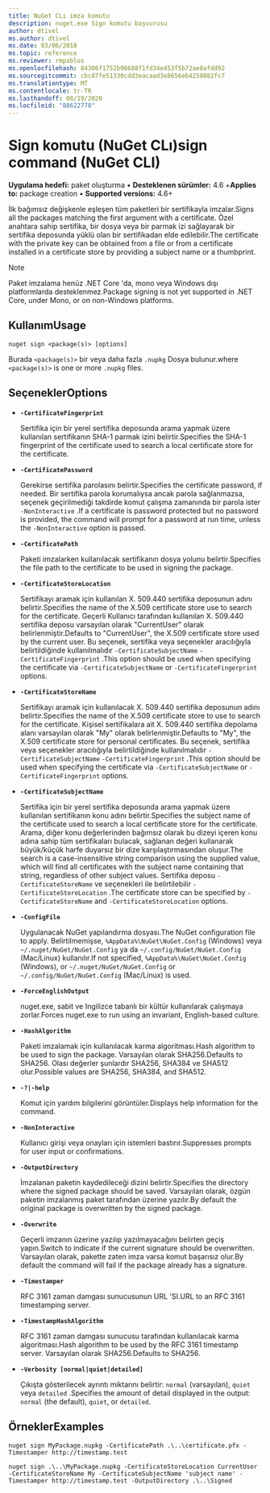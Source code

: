 ```yaml
---
title: NuGet CLı imza komutu
description: nuget.exe Sign komutu başvurusu
author: dtivel
ms.author: dtivel
ms.date: 03/06/2018
ms.topic: reference
ms.reviewer: rmpablos
ms.openlocfilehash: 84386f1752b98688f1fd34e453f5b72ae8afdd92
ms.sourcegitcommit: cbc87fe51330cdd3eacaad3e8656eb4258882fc7
ms.translationtype: MT
ms.contentlocale: tr-TR
ms.lasthandoff: 08/19/2020
ms.locfileid: "88622778"
---
```

# <a name="sign-command-nuget-cli"></a><span data-ttu-id="01a8d-103">Sign komutu (NuGet CLı)</span><span class="sxs-lookup"><span data-stu-id="01a8d-103">sign command (NuGet CLI)</span></span>

<span data-ttu-id="01a8d-104">**Uygulama hedefi:** paket oluşturma &bullet; **Desteklenen sürümler:** 4.6 +</span><span class="sxs-lookup"><span data-stu-id="01a8d-104">**Applies to:** package creation &bullet; **Supported versions:** 4.6+</span></span>

<span data-ttu-id="01a8d-105">İlk bağımsız değişkenle eşleşen tüm paketleri bir sertifikayla imzalar.</span><span class="sxs-lookup"><span data-stu-id="01a8d-105">Signs all the packages matching the first argument with a certificate.</span></span> <span data-ttu-id="01a8d-106">Özel anahtara sahip sertifika, bir dosya veya bir parmak izi sağlayarak bir sertifika deposunda yüklü olan bir sertifikadan elde edilebilir.</span><span class="sxs-lookup"><span data-stu-id="01a8d-106">The certificate with the private key can be obtained from a file or from a certificate installed in a certificate store by providing a subject name or a thumbprint.</span></span>

> [!Note]
> <span data-ttu-id="01a8d-107">Paket imzalama henüz .NET Core 'da, mono veya Windows dışı platformlarda desteklenmez.</span><span class="sxs-lookup"><span data-stu-id="01a8d-107">Package signing is not yet supported in .NET Core, under Mono, or on non-Windows platforms.</span></span>

## <a name="usage"></a><span data-ttu-id="01a8d-108">Kullanım</span><span class="sxs-lookup"><span data-stu-id="01a8d-108">Usage</span></span>

```cli
nuget sign <package(s)> [options]
```

<span data-ttu-id="01a8d-109">Burada `<package(s)>` bir veya daha fazla `.nupkg` Dosya bulunur.</span><span class="sxs-lookup"><span data-stu-id="01a8d-109">where `<package(s)>` is one or more `.nupkg` files.</span></span>

## <a name="options"></a><span data-ttu-id="01a8d-110">Seçenekler</span><span class="sxs-lookup"><span data-stu-id="01a8d-110">Options</span></span>

- **`-CertificateFingerprint`**

  <span data-ttu-id="01a8d-111">Sertifika için bir yerel sertifika deposunda arama yapmak üzere kullanılan sertifikanın SHA-1 parmak izini belirtir.</span><span class="sxs-lookup"><span data-stu-id="01a8d-111">Specifies the SHA-1 fingerprint of the certificate used to search a local certificate store for the certificate.</span></span>

- **`-CertificatePassword`**

  <span data-ttu-id="01a8d-112">Gerekirse sertifika parolasını belirtir.</span><span class="sxs-lookup"><span data-stu-id="01a8d-112">Specifies the certificate password, if needed.</span></span> <span data-ttu-id="01a8d-113">Bir sertifika parola korumalıysa ancak parola sağlanmazsa, seçenek geçirilmediği takdirde komut çalışma zamanında bir parola ister `-NonInteractive` .</span><span class="sxs-lookup"><span data-stu-id="01a8d-113">If a certificate is password protected but no password is provided, the command will prompt for a password at run time, unless the `-NonInteractive` option is passed.</span></span>

- **`-CertificatePath`**

  <span data-ttu-id="01a8d-114">Paketi imzalarken kullanılacak sertifikanın dosya yolunu belirtir.</span><span class="sxs-lookup"><span data-stu-id="01a8d-114">Specifies the file path to the certificate to be used in signing the package.</span></span>

- **`-CertificateStoreLocation`**

  <span data-ttu-id="01a8d-115">Sertifikayı aramak için kullanılan X. 509.440 sertifika deposunun adını belirtir.</span><span class="sxs-lookup"><span data-stu-id="01a8d-115">Specifies the name of the X.509 certificate store use to search for the certificate.</span></span> <span data-ttu-id="01a8d-116">Geçerli Kullanıcı tarafından kullanılan X. 509.440 sertifika deposu varsayılan olarak "CurrentUser" olarak belirlenmiştir.</span><span class="sxs-lookup"><span data-stu-id="01a8d-116">Defaults to "CurrentUser", the X.509 certificate store used by the current user.</span></span> <span data-ttu-id="01a8d-117">Bu seçenek, sertifika veya seçenekler aracılığıyla belirtildiğinde kullanılmalıdır `-CertificateSubjectName` `-CertificateFingerprint` .</span><span class="sxs-lookup"><span data-stu-id="01a8d-117">This option should be used when specifying the certificate via `-CertificateSubjectName` or `-CertificateFingerprint` options.</span></span>

- **`-CertificateStoreName`**

  <span data-ttu-id="01a8d-118">Sertifikayı aramak için kullanılacak X. 509.440 sertifika deposunun adını belirtir.</span><span class="sxs-lookup"><span data-stu-id="01a8d-118">Specifies the name of the X.509 certificate store to use to search for the certificate.</span></span> <span data-ttu-id="01a8d-119">Kişisel sertifikalara ait X. 509.440 sertifika depolama alanı varsayılan olarak "My" olarak belirlenmiştir.</span><span class="sxs-lookup"><span data-stu-id="01a8d-119">Defaults to "My", the X.509 certificate store for personal certificates.</span></span> <span data-ttu-id="01a8d-120">Bu seçenek, sertifika veya seçenekler aracılığıyla belirtildiğinde kullanılmalıdır `-CertificateSubjectName` `-CertificateFingerprint` .</span><span class="sxs-lookup"><span data-stu-id="01a8d-120">This option should be used when specifying the certificate via `-CertificateSubjectName` or `-CertificateFingerprint` options.</span></span>

- **`-CertificateSubjectName`**

  <span data-ttu-id="01a8d-121">Sertifika için bir yerel sertifika deposunda arama yapmak üzere kullanılan sertifikanın konu adını belirtir.</span><span class="sxs-lookup"><span data-stu-id="01a8d-121">Specifies the subject name of the certificate used to search a local certificate store for the certificate.</span></span>  <span data-ttu-id="01a8d-122">Arama, diğer konu değerlerinden bağımsız olarak bu dizeyi içeren konu adına sahip tüm sertifikaları bulacak, sağlanan değeri kullanarak büyük/küçük harfe duyarsız bir dize karşılaştırmasından oluşur.</span><span class="sxs-lookup"><span data-stu-id="01a8d-122">The search is a case-insensitive string comparison using the supplied value, which will find all certificates with the subject name containing that string, regardless of other subject values.</span></span>  <span data-ttu-id="01a8d-123">Sertifika deposu `-CertificateStoreName` ve seçenekleri ile belirtilebilir `-CertificateStoreLocation` .</span><span class="sxs-lookup"><span data-stu-id="01a8d-123">The certificate store can be specified by `-CertificateStoreName` and `-CertificateStoreLocation` options.</span></span>

- **`-ConfigFile`**

  <span data-ttu-id="01a8d-124">Uygulanacak NuGet yapılandırma dosyası.</span><span class="sxs-lookup"><span data-stu-id="01a8d-124">The NuGet configuration file to apply.</span></span> <span data-ttu-id="01a8d-125">Belirtilmemişse, `%AppData%\NuGet\NuGet.Config` (Windows) veya `~/.nuget/NuGet/NuGet.Config` ya da `~/.config/NuGet/NuGet.Config` (Mac/Linux) kullanılır.</span><span class="sxs-lookup"><span data-stu-id="01a8d-125">If not specified, `%AppData%\NuGet\NuGet.Config` (Windows), or `~/.nuget/NuGet/NuGet.Config` or `~/.config/NuGet/NuGet.Config` (Mac/Linux) is used.</span></span>

- **`-ForceEnglishOutput`**

  <span data-ttu-id="01a8d-126">nuget.exe, sabit ve Ingilizce tabanlı bir kültür kullanılarak çalışmaya zorlar.</span><span class="sxs-lookup"><span data-stu-id="01a8d-126">Forces nuget.exe to run using an invariant, English-based culture.</span></span>

- **`-HashAlgorithm`**

  <span data-ttu-id="01a8d-127">Paketi imzalamak için kullanılacak karma algoritması.</span><span class="sxs-lookup"><span data-stu-id="01a8d-127">Hash algorithm to be used to sign the package.</span></span> <span data-ttu-id="01a8d-128">Varsayılan olarak SHA256.</span><span class="sxs-lookup"><span data-stu-id="01a8d-128">Defaults to SHA256.</span></span> <span data-ttu-id="01a8d-129">Olası değerler şunlardır SHA256, SHA384 ve SHA512 olur.</span><span class="sxs-lookup"><span data-stu-id="01a8d-129">Possible values are SHA256, SHA384, and SHA512.</span></span>

- **`-?|-help`**

  <span data-ttu-id="01a8d-130">Komut için yardım bilgilerini görüntüler.</span><span class="sxs-lookup"><span data-stu-id="01a8d-130">Displays help information for the command.</span></span>

- **`-NonInteractive`**

  <span data-ttu-id="01a8d-131">Kullanıcı girişi veya onayları için istemleri bastırır.</span><span class="sxs-lookup"><span data-stu-id="01a8d-131">Suppresses prompts for user input or confirmations.</span></span>

- **`-OutputDirectory`**

  <span data-ttu-id="01a8d-132">İmzalanan paketin kaydedileceği dizini belirtir.</span><span class="sxs-lookup"><span data-stu-id="01a8d-132">Specifies the directory where the signed package should be saved.</span></span> <span data-ttu-id="01a8d-133">Varsayılan olarak, özgün paketin imzalanmış paket tarafından üzerine yazılır.</span><span class="sxs-lookup"><span data-stu-id="01a8d-133">By default the original package is overwritten by the signed package.</span></span>

- **`-Overwrite`**

  <span data-ttu-id="01a8d-134">Geçerli imzanın üzerine yazılıp yazılmayacağını belirten geçiş yapın.</span><span class="sxs-lookup"><span data-stu-id="01a8d-134">Switch to indicate if the current signature should be overwritten.</span></span> <span data-ttu-id="01a8d-135">Varsayılan olarak, pakette zaten imza varsa komut başarısız olur.</span><span class="sxs-lookup"><span data-stu-id="01a8d-135">By default the command will fail if the package already has a signature.</span></span>

- **`-Timestamper`**

  <span data-ttu-id="01a8d-136">RFC 3161 zaman damgası sunucusunun URL 'SI.</span><span class="sxs-lookup"><span data-stu-id="01a8d-136">URL to an RFC 3161 timestamping server.</span></span>

- **`-TimestampHashAlgorithm`**

  <span data-ttu-id="01a8d-137">RFC 3161 zaman damgası sunucusu tarafından kullanılacak karma algoritması.</span><span class="sxs-lookup"><span data-stu-id="01a8d-137">Hash algorithm to be used by the RFC 3161 timestamp server.</span></span> <span data-ttu-id="01a8d-138">Varsayılan olarak SHA256.</span><span class="sxs-lookup"><span data-stu-id="01a8d-138">Defaults to SHA256.</span></span>

- **`-Verbosity [normal|quiet|detailed]`**

  <span data-ttu-id="01a8d-139">Çıkışta gösterilecek ayrıntı miktarını belirtir: `normal` (varsayılan), `quiet` veya `detailed` .</span><span class="sxs-lookup"><span data-stu-id="01a8d-139">Specifies the amount of detail displayed in the output: `normal` (the default), `quiet`, or `detailed`.</span></span>

## <a name="examples"></a><span data-ttu-id="01a8d-140">Örnekler</span><span class="sxs-lookup"><span data-stu-id="01a8d-140">Examples</span></span>

```cli
nuget sign MyPackage.nupkg -CertificatePath .\..\certificate.pfx -Timestamper http://timestamp.test

nuget sign .\..\MyPackage.nupkg -CertificateStoreLocation CurrentUser -CertificateStoreName My -CertificateSubjectName 'subject name' -Timestamper http://timestamp.test -OutputDirectory .\..\Signed
```
